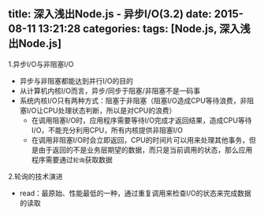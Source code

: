 title: 深入浅出Node.js - 异步I/O(3.2)
date: 2015-08-11 13:21:28
categories:
tags:  [Node.js, 深入浅出Node.js]
---

1.异步I/O与非阻塞I/O
- 异步与非阻塞都能达到并行I/O的目的
- 从计算机内核I/O而言，异步/同步于阻塞/非阻塞不是一码事
- 系统内核I/O只有两种方式：阻塞于非阻塞（阻塞I/O造成CPU等待浪费，非阻塞I/O让CPU处理状态判断，所以是对CPU的浪费）
    - 在调用阻塞I/O时，应用程序需要等待I/O完成才返回结果，造成CPU等待I/O，不能充分利用CPU，所有内核提供非阻塞I/O
    - 在调用非阻塞I/O时会立即返回，CPU的时间片可以用来处理其他事务，但是由于返回的不是业务层期望的数据，而只是当前调用的状态，那么应用程序需要通过`轮询`获取数据

2.轮询的技术演进
- read：最原始、性能最低的一种，通过重复调用来检查I/O的状态来完成数据的读取